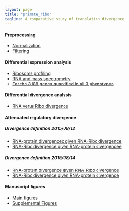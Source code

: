 ```yaml
---
layout: page
title: "primate_ribo"
tagline: A comparative study of translation divergence
---
```


#### Preprocessing

- [Normalization](project/analysis/upcoming.html)
- [Filtering](project/analysis/upcoming.html)


#### Differential expression analysis

- [Ribosome profiling](project/analysis/DE-ribo.html)
- [RNA and mass spectrometry](project/analysis/upcoming.html)
- [For the 3,188 genes quantified in all 3 phenotypes](project/analysis/DE_all_phenotypes.html)


#### Differential divergence analysis

- [RNA verus Ribo divergence](project/analysis/compare-ribo-rna-divergence.html)


#### Attenuated regulatory divergence

##### Divergence definition 2015/08/12

- [RNA-protein divergencec given RNA-Ribo divergence](project/analysis/translation_efficiency_and_protein.html)
- [RNA-Ribo divergence given RNA-protein divergencee](project/analysis/translation_and_attenuated_protein.html)

##### Divergence definition 2015/08/14

- [RNA-protein divergence given RNA-Ribo divergence](project/analysis/translation_efficiency_and_protein_new_def.html)
- [RNA-Ribo divergence given RNA-protein divergence](project/analysis/translation_and_attenuated_protein_new_def.html)


#### Manuscript figures

- [Main figures]()
- [Supplemental Figures]()
